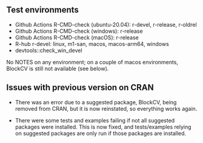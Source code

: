 ## Test environments
- Github Actions R-CMD-check (ubuntu-20.04): r-devel, r-release, r-oldrel
- Github Actions R-CMD-check (windows): r-release
- Github Actions R-CMD-check (macOS): r-release
- R-hub r-devel: linux, m1-san, macos, macos-arm64, windows
- devtools::check_win_devel

No NOTES on any environment; on a couple of macos environments, BlockCV is still
not available (see below).

## Issues with previous version on CRAN
* There was an error due to a suggested package, BlockCV, being removed from
  CRAN, but it is now reinstated, so everything works again.
  
* There were some tests and examples failing if not all suggested packages were
  installed. This is now fixed, and tests/examples relying on suggested packages
  are only run if those packages are installed.